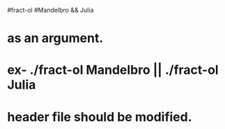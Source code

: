 #fract-ol
#Mandelbro && Julia
# as an argument.
# ex- ./fract-ol Mandelbro || ./fract-ol Julia
# header file should be modified.
